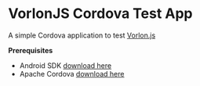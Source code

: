 # VorlonJS Cordova Test App
A simple Cordova application to test [Vorlon.js](http://vorlonjs.com)

**Prerequisites**

-  Android SDK [download here](https://developer.android.com/sdk/)
-  Apache Cordova [download here](https://cordova.apache.org/#download)
